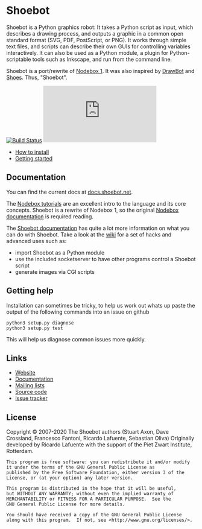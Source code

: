 # Shoebot

Shoebot is a Python graphics robot: It takes a Python script as input, which describes a drawing process, and outputs a graphic in a common open standard format (SVG, PDF, PostScript, or PNG). It works through simple text files, and scripts can describe their own GUIs for controlling variables interactively. It can also be used as a Python module, a plugin for Python-scriptable tools such as Inkscape, and run from the command line.

Shoebot is a port/rewrite of [Nodebox 1](http://nodebox.net/code/index.php/Home). It was also inspired by [DrawBot](http://drawbot.com) and [Shoes](http://shoesrb.com/). Thus, "Shoebot".

[![Build Status](https://travis-ci.org/shoebot/shoebot.svg?branch=master)](https://travis-ci.org/shoebot/shoebot)
[![Matrix channel](https://img.shields.io/matrix/shoebot:matrix.org)](https://matrix.to/#/#shoebot:matrix.org)

* [How to install](http://shoebot.readthedocs.io/en/latest/install.html)
* [Getting started](https://shoebot.readthedocs.io/en/latest/getstarted.html)

## Documentation

You can find the current docs at [docs.shoebot.net](https://docs.shoebot.net/).

The [Nodebox tutorials](http://nodebox.net/code/index.php/Tutorial) are an excellent intro to the language and its core concepts. Shoebot is a rewrite of Nodebox 1, so the original [Nodebox documentation](https://www.nodebox.net/code/index.php/Reference) is required reading.

The [Shoebot documentation](http://shoebot.readthedocs.org) has quite a lot more information on what you can do with Shoebot. Take a look at the [wiki](https://github.com/shoebot/shoebot/wiki) for a set of hacks and advanced uses such as:

  * import Shoebot as a Python module
  * use the included socketserver to have other programs control a Shoebot script
  * generate images via CGI scripts

## Getting help

Installation can sometimes be tricky, to help us work out whats up paste the output
of the following commands into an issue on github

    python3 setup.py diagnose
    python3 setup.py test

This will help us diagnose common issues more quickly.


Links
-----

  * [Website](http://shoebot.net)
  * [Documentation](http://shoebot.readthedocs.org)
  * [Mailing lists](http://tinkerhouse.net/shoebot/devel)
  * [Source code](http://github.com/shoebot/shoebot)
  * [Issue tracker](http://github.com/shoebot/shoebot/issues)


License
-------

Copyright &copy; 2007-2020 The Shoebot authors (Stuart Axon, Dave Crossland, Francesco Fantoni, Ricardo Lafuente, Sebastian Oliva)
Originally developed by Ricardo Lafuente with the support of the Piet Zwart Institute, Rotterdam.

    This program is free software: you can redistribute it and/or modify
    it under the terms of the GNU General Public License as
    published by the Free Software Foundation, either version 3 of the
    License, or (at your option) any later version.

    This program is distributed in the hope that it will be useful,
    but WITHOUT ANY WARRANTY; without even the implied warranty of
    MERCHANTABILITY or FITNESS FOR A PARTICULAR PURPOSE.  See the
    GNU General Public License for more details.

    You should have received a copy of the GNU General Public License
    along with this program.  If not, see <http://www.gnu.org/licenses/>.
